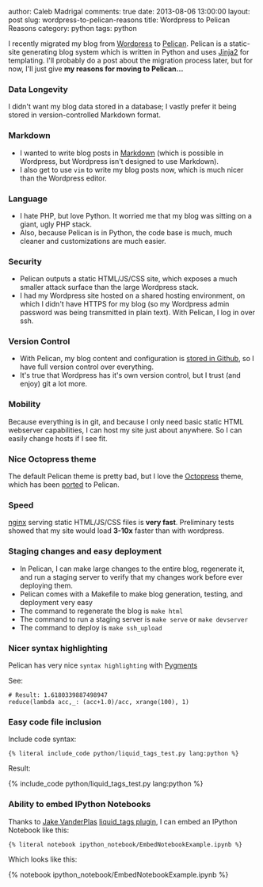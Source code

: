 author: Caleb Madrigal
comments: true
date: 2013-08-06 13:00:00
layout: post
slug: wordpress-to-pelican-reasons
title: Wordpress to Pelican Reasons
category: python
tags: python

I recently migrated my blog from [Wordpress](http://wordpress.org/) to [Pelican](http://docs.getpelican.com/en/3.2/).  Pelican is a static-site generating blog system which is written in Python and uses [Jinja2](http://jinja.pocoo.org/docs/) for templating.  I'll probably do a post about the migration process later, but for now, I'll just give **my reasons for moving to Pelican...**

### Data Longevity
I didn't want my blog data stored in a database; I vastly prefer it being stored in version-controlled Markdown format.

### Markdown
* I wanted to write blog posts in [Markdown](http://en.wikipedia.org/wiki/Markdown) (which is possible in Wordpress, but Wordpress isn't designed to use Markdown).
* I also get to use `vim` to write my blog posts now, which is much nicer than the Wordpress editor.

### Language
* I hate PHP, but love Python.  It worried me that my blog was sitting on a giant, ugly PHP stack.
* Also, because Pelican is in Python, the code base is much, much cleaner and customizations are much easier.

### Security
* Pelican outputs a static HTML/JS/CSS site, which exposes a much smaller attack surface than the large Wordpress stack.
* I had my Wordpress site hosted on a shared hosting environment, on which I didn't have HTTPS for my blog (so my Wordpress admin password was being transmitted in plain text).  With Pelican, I log in over ssh.

### Version Control
* With Pelican, my blog content and configuration is [stored in Github](https://github.com/calebmadrigal/calebmadrigal-blog), so I have full version control over everything.
* It's true that Wordpress has it's own version control, but I trust (and enjoy) git a lot more.

### Mobility
Because everything is in git, and because I only need basic static HTML webserver capabilities, I can host my site just about anywhere.  So I can easily change hosts if I see fit.

### Nice Octopress theme
The default Pelican theme is pretty bad, but I love the [Octopress](http://octopress.org) theme, which has been [ported](https://github.com/duilio/pelican-octopress-theme) to Pelican.

### Speed
[nginx](http://nginx.org/en/) serving static HTML/JS/CSS files is **very fast**.  Preliminary tests showed that my site would load **3-10x** faster than with wordpress.

### Staging changes and easy deployment
* In Pelican, I can make large changes to the entire blog, regenerate it, and run a staging server to verify that my changes work before ever deploying them.
* Pelican comes with a Makefile to make blog generation, testing, and deployment very easy
* The command to regenerate the blog is `make html`
* The command to run a staging server is `make serve` or `make devserver`
* The command to deploy is `make ssh_upload`

### Nicer syntax highlighting
Pelican has very nice `syntax highlighting` with [Pygments](http://pygments.org/)

See:

    # Result: 1.6180339887498947
    reduce(lambda acc,_: (acc+1.0)/acc, xrange(100), 1)

### Easy code file inclusion
Include code syntax:

    {% literal include_code python/liquid_tags_test.py lang:python %}

Result:

{% include_code python/liquid_tags_test.py lang:python %}

### Ability to embed IPython Notebooks

Thanks to [Jake VanderPlas](http://jakevdp.github.io/blog/2013/05/07/migrating-from-octopress-to-pelican/#This-Is-An-IPython-Notebook) [liquid_tags plugin](https://github.com/jakevdp/pelican-plugins/tree/liquid_tags/liquid_tags), I can embed an IPython Notebook like this:

    {% literal notebook ipython_notebook/EmbedNotebookExample.ipynb %}

Which looks like this:

{% notebook ipython_notebook/EmbedNotebookExample.ipynb %}


